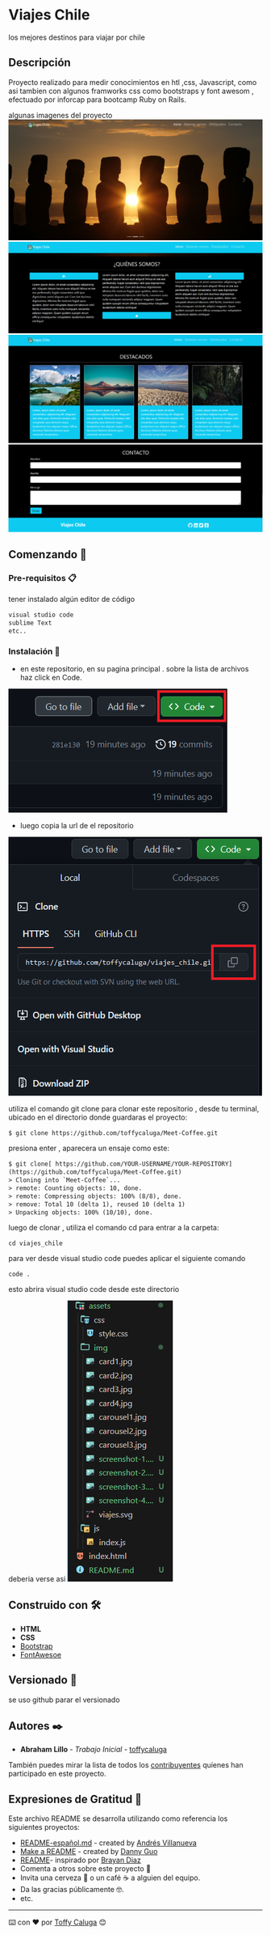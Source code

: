 # Viajes Chile
los mejores destinos para viajar por chile
## Descripción 
Proyecto realizado para medir conocimientos en htl ,css, Javascript,
como asi tambien con algunos framworks css como bootstraps y font awesom 
, efectuado por inforcap para bootcamp Ruby on Rails.

algunas imagenes del proyecto
![img](./assets/img/screenshot-1.png)
![img](./assets/img/screenshot-2.png)
![img](./assets/img/screenshot-3.png)
![img](./assets/img/screenshot-4.png)

## Comenzando 🚀

### Pre-requisitos 📋

tener instalado algún editor de código 

```
visual studio code
sublime Text
etc..

```

### Instalación 🔧
- en este repositorio, en su pagina principal . sobre la lista de archivos haz click en Code.


![img](./assets/img/inst-1.png)

- luego copia la url de el repositorio

![img](./assets/img/inst-2.png)

utiliza el comando git clone para clonar este repositorio , desde tu terminal, ubicado en el directorio donde guardaras el proyecto:

```
$ git clone https://github.com/toffycaluga/Meet-Coffee.git
```
presiona enter , aparecera un ensaje como este:

```
$ git clone[ https://github.com/YOUR-USERNAME/YOUR-REPOSITORY](https://github.com/toffycaluga/Meet-Coffee.git)
> Cloning into `Meet-Coffee`...
> remote: Counting objects: 10, done.
> remote: Compressing objects: 100% (8/8), done.
> remove: Total 10 (delta 1), reused 10 (delta 1)
> Unpacking objects: 100% (10/10), done.
```
luego de clonar , utiliza el comando cd  para entrar a la carpeta:

```
cd viajes_chile
```
para ver desde visual studio code puedes aplicar el siguiente comando

```
code .
```

esto abrira visual studio code desde este directorio

deberia verse asi 
![img](assets/img/inst-3.png)






## Construido con 🛠️

* **HTML**
* **CSS**
* [Bootstrap](https://getbootstrap.com/docs/5.3/getting-started/introduction/)
* [FontAwesoe](https://fontawesome.com/)

## Versionado 📌
se uso github parar el versionado
## Autores ✒️

* **Abraham Lillo** - *Trabajo Inicial* - [toffycaluga](https://github.com/toffycaluga)


También puedes mirar la lista de todos los [contribuyentes](https://github.com/your/project/contributors) quíenes han participado en este proyecto. 

<!-- 
## Licencia 📄

Este proyecto está bajo la Licencia (Tu Licencia) - mira el archivo [LICENSE.md](LICENSE.md) para detalles -->

## Expresiones de Gratitud 🎁
Este archivo README se desarrolla utilizando como referencia los siguientes proyectos:

* [README-español.md](https://gist.github.com/Villanuevand/6386899f70346d4580c723232524d35a) - created by [Andrés Villanueva](https://gist.github.com/Villanuevand)
* [Make a README](https://www.makeareadme.com) - created by [Danny Guo](https://github.com/dguo)
* [README](https://github.com/brayandiazc/template-readme/blob/main/README.md?plain=1)- inspirado por [Brayan Diaz](https://github.com/brayandiazc)
* Comenta a otros sobre este proyecto 📢
* Invita una cerveza 🍺 o un café ☕ a alguien del equipo. 
* Da las gracias públicamente 🤓.
* etc.



---
⌨️ con ❤️ por [Toffy Caluga](https://github.com/toffycaluga) 😊
